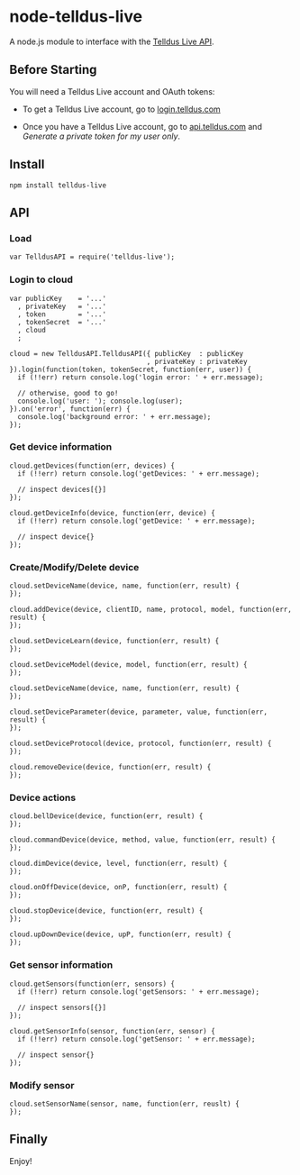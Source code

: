 node-telldus-live
=================

A node.js module to interface with the [Telldus Live API](http://api.telldus.com).

Before Starting
---------------
You will need a Telldus Live account and OAuth tokens:

- To get a Telldus Live account, go to [login.telldus.com](https://login.telldus.com)

- Once you have a Telldus Live account, go to [api.telldus.com](http://api.telldus.com/keys/index) and _Generate a private token for my user only_.


Install
-------

    npm install telldus-live

API
---

### Load

    var TelldusAPI = require('telldus-live');

### Login to cloud

    var publicKey    = '...'
      , privateKey   = '...'
      , token        = '...'
      , tokenSecret  = '...'
      , cloud
      ;

    cloud = new TelldusAPI.TelldusAPI({ publicKey  : publicKey
                                      , privateKey : privateKey }).login(function(token, tokenSecret, function(err, user)) {
      if (!!err) return console.log('login error: ' + err.message);

      // otherwise, good to go!
      console.log('user: '); console.log(user);
    }).on('error', function(err) {
      console.log('background error: ' + err.message);
    });

### Get device information

    cloud.getDevices(function(err, devices) {
      if (!!err) return console.log('getDevices: ' + err.message);

      // inspect devices[{}]
    });

    cloud.getDeviceInfo(device, function(err, device) {
      if (!!err) return console.log('getDevice: ' + err.message);

      // inspect device{}
    });

### Create/Modify/Delete device

    cloud.setDeviceName(device, name, function(err, result) {
    });

    cloud.addDevice(device, clientID, name, protocol, model, function(err, result) {
    });

    cloud.setDeviceLearn(device, function(err, result) {
    });

    cloud.setDeviceModel(device, model, function(err, result) {
    });

    cloud.setDeviceName(device, name, function(err, result) {
    });

    cloud.setDeviceParameter(device, parameter, value, function(err, result) {
    });

    cloud.setDeviceProtocol(device, protocol, function(err, result) {
    });

    cloud.removeDevice(device, function(err, result) {
    });



### Device actions

    cloud.bellDevice(device, function(err, result) {
    });

    cloud.commandDevice(device, method, value, function(err, result) {
    });

    cloud.dimDevice(device, level, function(err, result) {
    });

    cloud.onOffDevice(device, onP, function(err, result) {
    });

    cloud.stopDevice(device, function(err, result) {
    });

    cloud.upDownDevice(device, upP, function(err, result) {
    });

### Get sensor information

    cloud.getSensors(function(err, sensors) {
      if (!!err) return console.log('getSensors: ' + err.message);

      // inspect sensors[{}]
    });

    cloud.getSensorInfo(sensor, function(err, sensor) {
      if (!!err) return console.log('getSensor: ' + err.message);

      // inspect sensor{}
    });

### Modify sensor

    cloud.setSensorName(sensor, name, function(err, reuslt) {
    });


Finally
-------

Enjoy!
